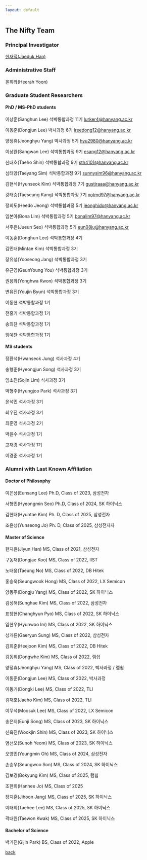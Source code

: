 ```yaml
---
layout: default
---
```


## The Nifty Team

### Principal Investigator
[한재덕(Jaeduk Han)](./people/1_jaedukhan.html)


### Administrative Staff

윤희라(Heerah Yoon)


### Graduate Student Researchers

#### PhD / MS-PhD students

이상훈(Sanghun Lee) 석박통합과정 11기 lurker4@hanyang.ac.kr

이동준(Dongjun Lee) 박사과정 6기 lreedong12@hanyang.ac.kr

양정휴(Jeonghyu Yang) 박사과정 5기 hyu2980@hanyang.ac.kr

이상완(Sangwan Lee) 석박통합과정 9기 esang12@hanyang.ac.kr

신태호(Taeho Shin) 석박통합과정 9기 sth4101@hanyang.ac.kr

심태양(Taeyang Sim) 석박통합과정 9기 sunnysim96@hanyang.ac.kr

김현석(Hyunseok Kim) 석박통합과정 7기 gustjraaa@hanyang.ac.kr

강태승(Taeseung Kang) 석박통합과정 7기 xotmd97@hanyang.ac.kr

정희도(Heedo Jeong) 석박통합과정 5기 jeonghido@hanyang.ac.kr

임본아(Bona Lim) 석박통합과정 5기 bonalim97@hanyang.ac.kr

서주은(Jueun Seo) 석박통합과정 5기 eun08ju@hanyang.ac.kr

이동훈(Donghun Lee) 석박통합과정 4기

김민태(Mintae Kim) 석박통합과정 3기

장유성(Yooseong Jang) 석박통합과정 3기

유근영(GeunYoung You) 석박통합과정 3기

권용화(Yonghwa Kwon) 석박통합과정 3기

변유진(Youjin Byun) 석박통합과정 3기

이동현 석박통합과정 1기

전홍기 석박통합과정 1기

송의찬 석박통합과정 1기

임예찬 석박통합과정 1기

#### MS students

정환석(Hwanseok Jung) 석사과정 4기

송형준(Hyeongjun Song) 석사과정 3기

임소진(Sojin Lim) 석사과정 3기

박형주(Hyungjoo Park) 석사과정 3기

윤석민 석사과정 3기

최우진 석사과정 3기

최준영 석사과정 2기

박윤수 석사과정 1기

고재경 석사과정 1기

이경준 석사과정 1기


### Alumni with Last Known Affiliation

#### Doctor of Philosophy

이은상(Eunsang Lee) Ph.D, Class of 2023, 삼성전자

서형민(Hyeongmin Seo) Ph.D, Class of 2024, SK 하이닉스

김현태(Hyuntae Kim) Ph. D, Class of 2025, 삼성전자

조윤성(Yunseong Jo) Ph. D, Class of 2025, 삼성전자자


#### Master of Science

한지윤(Jiyun Han) MS, Class of 2021, 삼성전자

구동재(Dongjae Koo) MS, Class of 2022, IIST

노태웅(Taeung No) MS, Class of 2022, DB Hitek

홍승욱(Seungwook Hong) MS, Class of 2022, LX Semicon

양동주(Dongju Yang) MS, Class of 2022, SK 하이닉스

김성해(Sunghae Kim) MS, Class of 2022, 삼성전자

표창현(Changhyun Pyo) MS, Class of 2022, SK 하이닉스

임현우(Hyunwoo Im) MS, Class of 2022, SK 하이닉스

성개륜(Gaeryun Sung) MS, Class of 2022, 삼성전자

김희준(Heejoon Kim) MS, Class of 2022, DB Hitek

김동휘(Dongwhe Kim) MS, Class of 2022, 램쉽

양정휴(Jeonghyu Yang) MS, Class of 2022, 박사과정 / 램쉽

이동준(Dongjun Lee) MS, Class of 2022, 박사과정

이동기(Dongki Lee) MS, Class of 2022, TLI

김재호(Jaeho Kim) MS, Class of 2022, TLI

이무석(Moosuk Lee) MS, Class of 2022, LX Semicon

송은지(Eunji Song) MS, Class of 2023, SK 하이닉스

신욱진(Wookjin Shin) MS, Class of 2023, SK 하이닉스

염선오(Sunoh Yeom) MS, Class of 2023, SK 하이닉스

오영민(Youngmin Oh) MS, Class of 2024, 삼성전자

손승우(Seungwoo Son) MS, Class of 2024, SK 하이닉스

김보경(Bokyung Kim) MS, Class of 2025, 램쉽

조한희(Hanhee Jo) MS, Class of 2025

장지훈(Jihoon Jang) MS, Class of 2025, SK 하이닉스

이태희(Taehee Lee) MS, Class of 2025, SK 하이닉스

곽태원(Taewon Kwak) MS, Class of 2025, SK 하이닉스




#### Bachelor of Science

박기진(Gijin Park) BS, Class of 2022, Apple

[back](./)
